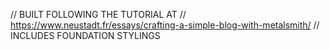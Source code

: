 // BUILT FOLLOWING THE TUTORIAL AT
// https://www.neustadt.fr/essays/crafting-a-simple-blog-with-metalsmith/
// INCLUDES FOUNDATION STYLINGS
